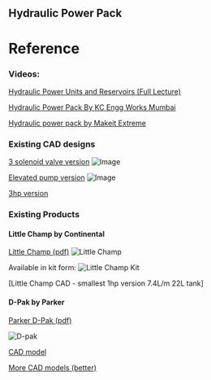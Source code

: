 ## Hydraulic Power Pack

# Reference


### Videos:

[Hydraulic Power Units and Reservoirs (Full Lecture)](https://www.youtube.com/watch?v=tSc6JfwofIo)

[Hydraulic Power Pack By KC Engg Works Mumbai](https://www.youtube.com/watch?v=yoSQT5fhs50)

[Hydraulic power pack by Makeit Extreme](https://www.youtube.com/watch?v=8pJ3x7WSnxU)


### Existing CAD designs

[3 solenoid valve version](https://grabcad.com/library/hydraulic-power-pack-5)
![Image](https://d2t1xqejof9utc.cloudfront.net/screenshots/pics/3057e40ad6e4a9b9f2c3266b4671d26e/large.png)

[Elevated pump version](https://www.3dcadbrowser.com/3d-model/hydraulic-power-pack)
![Image](https://www.3dcadbrowser.com/th/1/57/57996.jpg)

[3hp version](https://www.3dcontentcentral.com/download-model.aspx?catalogid=2252&id=199825)
 
 
 ### Existing Products
 
 #### Little Champ by Continental
 
 [Little Champ (pdf)](https://pdf.directindustry.com/pdf/continental-hydraulics/little-champ-hydraulic-power-units-catalog/7308-97992.html)
 ![Little Champ](http://www.zeushydratech.com/wp-content/uploads/2015/09/Little-Champ-500x500.gif)
 
 Available in kit form: ![Little Champ Kit](https://www.continentalhydraulics.com/wp-content/uploads/2018/11/champ-kit-clean-web.jpg)

[Little Champ CAD - smallest 1hp version 7.4L/m 22L tank]

#### D-Pak by Parker

[Parker D-Pak (pdf)](https://www.parker.com/Literature/Hydraulic%20Pump%20Division/Hydraulic%20Pump%20Division%20STATIC%20FILES/Sales%20Catalogs%20&%20Thumbnails/Power%20Units/D-Pak%205%20Gallon/D,H,V-Pak_and_V-Pak_Low_Profile_Series_HY28-2661-CD-US.pdf)

![D-pak](https://img.letgo.com/images/8e/d6/6b/fb/8ed66bfb7aac2d71df1232e192f879df.jpg?impolicy=img_600)

[CAD model](https://b2b.partcommunity.com/community/pin/73525/3d-cad-models-d-pak-low-profile-series-hydraulic-power-units)

[More CAD models (better)](www.parker.com/cadfiles/246579/DPAKS.ZIP)

